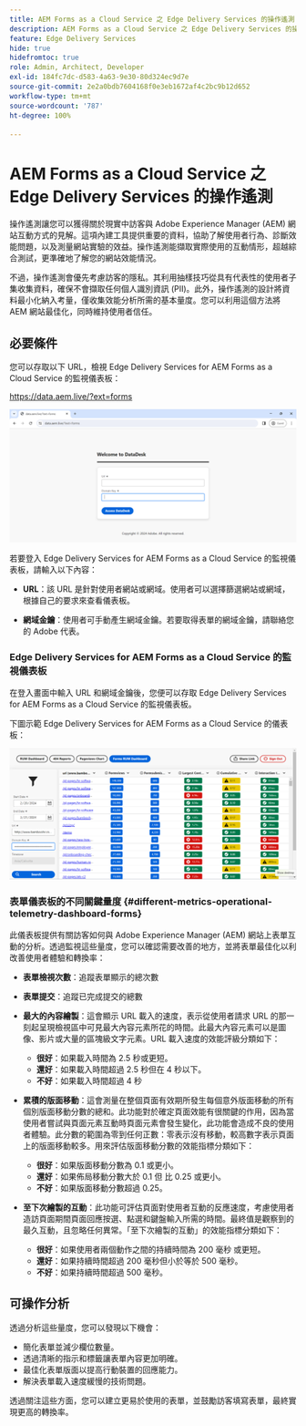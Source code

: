 ```yaml
---
title: AEM Forms as a Cloud Service 之 Edge Delivery Services 的操作遙測
description: AEM Forms as a Cloud Service 之 Edge Delivery Services 的操作遙測包含持續追蹤和分析使用者與表單的互動情形。
feature: Edge Delivery Services
hide: true
hidefromtoc: true
role: Admin, Architect, Developer
exl-id: 184fc7dc-d583-4a63-9e30-80d324ec9d7e
source-git-commit: 2e2a0bdb7604168f0e3eb1672af4c2bc9b12d652
workflow-type: tm+mt
source-wordcount: '787'
ht-degree: 100%

---
```


# AEM Forms as a Cloud Service 之 Edge Delivery Services 的操作遙測

操作遙測讓您可以獲得關於現實中訪客與 Adobe Experience Manager (AEM) 網站互動方式的見解。這項內建工具提供重要的資料，協助了解使用者行為、診斷效能問題，以及測量網站實驗的效益。操作遙測能擷取實際使用的互動情形，超越綜合測試，更準確地了解您的網站效能情況。

不過，操作遙測會優先考慮訪客的隱私。其利用抽樣技巧從具有代表性的使用者子集收集資料，確保不會擷取任何個人識別資訊 (PII)。此外，操作遙測的設計將資料最小化納入考量，僅收集效能分析所需的基本量度。您可以利用這個方法將 AEM 網站最佳化，同時維持使用者信任。


## 必要條件

您可以存取以下 URL，檢視 Edge Delivery Services for AEM Forms as a Cloud Service 的監視儀表板：

https://data.aem.live/?ext=forms

![Edge Delivery Services for Forms 的操作遙測登入畫面](/help/edge/assets/rum-login-screen.png)

若要登入 Edge Delivery Services for AEM Forms as a Cloud Service 的監視儀表板，請輸入以下內容：

- **URL**：該 URL 是針對使用者網站或網域。使用者可以選擇篩選網站或網域，根據自己的要求來查看儀表板。

- **網域金鑰**：使用者可手動產生網域金鑰。若要取得表單的網域金鑰，請聯絡您的 Adobe 代表。

### Edge Delivery Services for AEM Forms as a Cloud Service 的監視儀表板

在登入畫面中輸入 URL 和網域金鑰後，您便可以存取 Edge Delivery Services for AEM Forms as a Cloud Service 的監視儀表板。

下圖示範 Edge Delivery Services for AEM Forms as a Cloud Service 的儀表板：

![操作遙測表單儀表板](/help/edge/assets/rum-forms-dashboard.png)

### 表單儀表板的不同關鍵量度 {#different-metrics-operational-telemetry-dashboard-forms}

此儀表板提供有關訪客如何與 Adobe Experience Manager (AEM) 網站上表單互動的分析。透過監視這些量度，您可以確認需要改善的地方，並將表單最佳化以利改善使用者體驗和轉換率：

- **表單檢視次數**：追蹤表單顯示的總次數
- **表單提交**：追蹤已完成提交的總數

- **最大的內容繪製**：這會顯示 URL 載入的速度，表示從使用者請求 URL 的那一刻起呈現檢視區中可見最大內容元素所花的時間。此最大內容元素可以是圖像、影片或大量的區塊級文字元素。URL 載入速度的效能評級分類如下：
   - **很好**：如果載入時間為 2.5 秒或更短。
   - **還好**：如果載入時間超過 2.5 秒但在 4 秒以下。
   - **不好**：如果載入時間超過 4 秒

- **累積的版面移動**：這會測量在整個頁面有效期所發生每個意外版面移動的所有個別版面移動分數的總和。此功能對於確定頁面效能有很關鍵的作用，因為當使用者嘗試與頁面元素互動時頁面元素會發生變化，此功能會造成不良的使用者體驗。此分數的範圍為零到任何正數：零表示沒有移動，較高數字表示頁面上的版面移動較多。用來評估版面移動分數的效能指標分類如下：

   - **很好**：如果版面移動分數為 0.1 或更小。
   - **還好**：如果佈局移動分數大於 0.1 但 比 0.25 或更小。
   - **不好**：如果版面移動分數超過 0.25。

- **至下次繪製的互動**：此功能可評估頁面對使用者互動的反應速度，考慮使用者造訪頁面期間頁面回應按選、點選和鍵盤輸入所需的時間。最終值是觀察到的最久互動，且忽略任何異常。「至下次繪製的互動」的效能指標分類如下：
   - **很好**：如果使用者兩個動作之間的持續時間為 200 毫秒 或更短。
   - **還好**：如果持續時間超過 200 毫秒但小於等於 500 毫秒。
   - **不好**：如果持續時間超過 500 毫秒。

## 可操作分析

透過分析這些量度，您可以發現以下機會：

- 簡化表單並減少欄位數量。
- 透過清晰的指示和標籤讓表單內容更加明確。
- 最佳化表單版面以提高行動裝置的回應能力。
- 解決表單載入速度緩慢的技術問題。

透過關注這些方面，您可以建立更易於使用的表單，並鼓勵訪客填寫表單，最終實現更高的轉換率。


